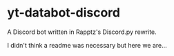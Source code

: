 # yt-databot-discord
A Discord bot written in Rapptz's Discord.py rewrite.

I didn't think a readme was necessary but here we are...

